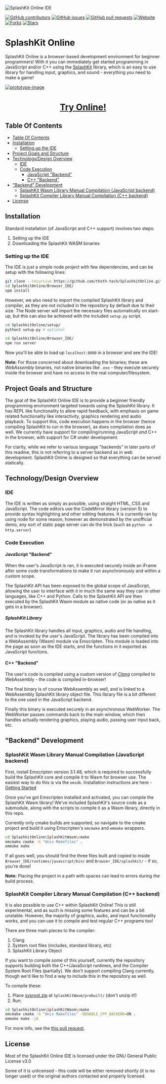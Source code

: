 
<img src="SplashKitOnlineIDETitle.png" alt="SplashKit Online IDE"/>

[![GitHub contributors](https://img.shields.io/github/contributors/thoth-tech/SplashkitOnline?label=Contributors&color=F5A623)](https://github.com/thoth-tech/SplashkitOnline/graphs/contributors)
[![GitHub issues](https://img.shields.io/github/issues/thoth-tech/SplashkitOnline?label=Issues&color=F5A623)](https://github.com/thoth-tech/SplashkitOnline/issues)
[![GitHub pull requests](https://img.shields.io/github/issues-pr/thoth-tech/SplashkitOnline?label=Pull%20Requests&color=F5A623)](https://github.com/thoth-tech/SplashkitOnline/pulls)
[![Website](https://img.shields.io/website?down_color=red&down_message=Offline&label=Website&up_color=green&up_message=Online&url=https%3A%2F%2Fthoth-tech.github.io%2FSplashkitOnline%2F)](https://thoth-tech.github.io/SplashkitOnline/)
[![Forks](https://img.shields.io/github/forks/thoth-tech/SplashkitOnline?label=Forks&color=F5A623)](https://github.com/thoth-tech/SplashkitOnline/network/members)
[![Stars](https://img.shields.io/github/stars/thoth-tech/SplashkitOnline?label=Stars&color=F5A623)](https://github.com/thoth-tech/SplashkitOnline/stargazers)

# SplashKit Online

SplashKit Online is a browser-based development environment for beginner programmers!
With it you can immediately get started programming in JavaScript and/or C++ using the [SplashKit](https://splashkit.io) library, which is an easy to use library for handling input, graphics, and sound - everything you need to make a game!

[![prototype-image](SplashKitOnlineIDEPrototypeImage.png)](https://thoth-tech.github.io/SplashkitOnline/)

# <p align="center">[Try Online!](https://thoth-tech.github.io/SplashkitOnline/)</p>

## Table Of Contents

- [Table Of Contents](#table-of-contents)
- [Installation](#installation)
  - [Setting up the IDE](#setting-up-the-ide)
- [Project Goals and Structure](#project-goals-and-structure)
- [Technology/Design Overview](#technologydesign-overview)
  - [IDE](#ide)
  - [Code Execution](#code-execution)
    - [JavaScript "Backend"](#javascript-backend)
    - [C++ "Backend"](#c-backend)
- ["Backend" Development](#backend-development)
  - [SplashKit Wasm Library Manual Compilation (JavaScript backend)](#splashkit-compiler-library-manual-compilation-c-backend)
  - [SplashKit Compiler Library Manual Compilation (C++ backend)](#splashkit-compiler-library-manual-compilation-c-backend)
- [License](#license)

## Installation

Standard installation (of JavaScript and C++ support) involves two steps:

 1. Setting up the IDE
 2. Downloading the SplashKit WASM binaries

### Setting up the IDE

The IDE is just a simple node project with few dependencies, and can be setup with the following lines:

```bash
git clone --recursive https://github.com/thoth-tech/SplashkitOnline.git
cd SplashkitOnline/Browser_IDE/
npm install
```

However, we also need to import the compiled SplashKit library and compiler, as they are not included in the repository by default due to their size. The Node server will import the necessary files automatically on start-up, but this can also be achieved with the included `setup.py` script.

```bash
cd SplashkitOnline/setup/
python3 setup.py # optional
```

```bash
cd SplashkitOnline/Browser_IDE/
npm run server
```
Now you'll be able to load up `localhost:8000` in a browser and see the IDE!

**Note:** For those concerned about downloading the binaries; these are _WebAssembly_ binaries, not native binaries like `.exe` - they execute securely inside the browser and have no access to the real computer/filesystem.

## Project Goals and Structure

The goal of the SplashKit Online IDE is to provide a beginner friendly programming environment targeted towards using the SplashKit library. It has REPL like functionality to allow rapid feedback, with emphasis on game related functionality like interactivity, graphics rendering and audio playback. To support this, code execution happens in the browser (hence compiling SplashKit to run in the browser), as does compilation does as well. We currently have support for compiling/running JavaScript _and_ C++ in the browser, with support for C# under development.

For clarity, while we refer to various language "backends" in later parts of this readme, this is not referring to a server backend as in web development. SplashKit Online is designed so that everything can be served statically.

## Technology/Design Overview

### IDE

The IDE is written as simply as possible, using straight HTML, CSS and JavaScript. The code editors use the CodeMirror library (version 5) to provide syntax highlighting and other editing features. It is currently ran by using node for some reason, however as demonstrated by the unofficial demo, any sort of static page server can do the trick (such as `python -m http.server`)

### Code Execution

#### JavaScript "Backend"

When the user's JavaScript is ran, it is executed securely inside an iFrame after some code transformations to make it run asynchronously and within a custom scope.

The SplashKit API has been exposed to the global scope of JavaScript, allowing the user to interface with it in much the same way they can in other languages, like C++ and Python. Calls to the SplashKit API are then executed by the SplashKit Wasm module as native code (or as native as it gets in a browser).

##### SplashKit Library

The SplashKit library handles all input, graphics, audio and file handling, and is invoked by the user's JavaScript. The library has been compiled into a WebAssembly (Wasm) module via Emscripten. This module is loaded into the page as soon as the IDE starts, and the functions in it exported as JavaScript functions.

#### C++ "Backend"

The user's code is compiled using a custom version of [_Clang_](https://clang.llvm.org/) compiled to WebAssembly - the code is compiled in-browser!

The final binary is of course WebAssembly as well, and is linked to a WebAssembly SplashKit library object file. This library file is a bit different to the one used in the JavaScript backend.

Finally this binary is executed securely in an asynchronous WebWorker. The WebWorker passes commands back to the main window, which then handles actually rendering graphics, playing audio, passing user input back, etc.

## "Backend" Development

### SplashKit Wasm Library Manual Compilation (JavaScript backend)
First, install Emscripten version 3.1.48, which is required to successfully build the SplashKit core and compile it to Wasm for browser use. The easiest way to do this is via the `emsdk`. Installation instructions are here - [Getting Started](https://emscripten.org/docs/getting_started/downloads.html)

Once you've got Emscripten installed and activated, you can compile the SplashKit Wasm library! We've included SplashKit's source code as a submodule, along with the scripts to compile it as a Wasm library, directly in this repo.

Currently only cmake builds are supported, so navigate to the cmake project and build it using Emscripten's `emcmake` and `emmake` wrappers.

```bash
cd SplashkitOnline\SplashKitWasm\cmake
emcmake cmake -G "Unix Makefiles" .
emmake make
```

If all goes well, you should find the three files built and copied to inside `Browser_IDE/runtimes/javascript/bin/` and `Browser_IDE/splashkit/` - if so, you're done!

**Note:** Placing the project in a path with spaces can lead to errors during the build process.

### SplashKit Compiler Library Manual Compilation (C++ backend)

It is also possible to use C++ within SplashKit Online! This is still experimental, and as such is missing some features and can be a bit unstable. However, the majority of graphics, audio, and input functionality works, and you can use it to compile and test regular C++ programs too!

There are three main pieces to the compiler:

1. Clang
2. System root files (includes, standard library, etc)
3. SplashKit Library Object

If you want to compile some of this yourself, currently the repository supports building both the C++/JavaScript runtimes, and the Compiler System Root Files (partially). We don't support compiling Clang currently, though we'd like to find a way to include this in the repository as well.

To compile these:

1. Place [sysroot.zip](https://github.com/WhyPenguins/SplashkitOnline/tree/cxx_language_backend_binaries/SplashKitWasm/prebuilt/sysroot.zip) at `SplashKitWasm/prebuilt/` (don't unzip it!)
2. Run:

```bash
cd SplashkitOnline\SplashKitWasm\cmake
emcmake cmake -G "Unix Makefiles" -DENABLE_CPP_BACKEND=ON .
emmake make -j8
```

For more info, see the [this pull request](https://github.com/thoth-tech/SplashkitOnline/pull/65).

## License

Most of the SplashKit Online IDE is licensed under the GNU General Public License v3.0

Some of it is unlicensed - this code will be either removed shortly (it is no longer used) or the original authors contacted and properly licensed.
